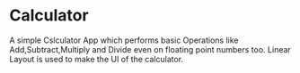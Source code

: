 # Calculator
A simple Cslculator App which performs basic Operations like Add,Subtract,Multiply and Divide even on floating point numbers too.
Linear Layout is used to make the UI of the calculator.
